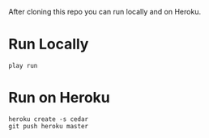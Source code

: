 After cloning this repo you can run locally and on Heroku.

Run Locally
===========

    play run


Run on Heroku
=============

    heroku create -s cedar
    git push heroku master

